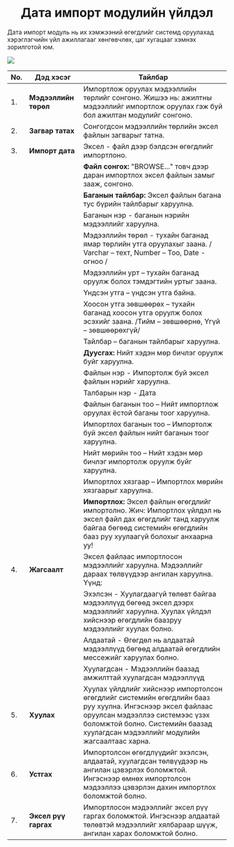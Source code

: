 
<h1 align="center">Дата импорт модулийн үйлдэл</h1>

Дата импорт модуль нь их хэмжээний өгөгдлийг системд оруулахад хэрэглэгчийн үйл ажиллагааг хөнгөвчлөх, цаг хугацааг хэмнэх зорилготой юм.

![](../assets/images/modules/data_import/list.png)

|No. | Дэд хэсэг | Тайлбар |
|----|--------|---------|
|1.  |**Мэдээллийн төрөл**|Импортлож оруулах мэдээллийн төрлийг сонгоно. Жишээ нь: ажилтны мэдээллийг импортлож оруулах гэж буй бол ажилтан модулийг сонгоно.|
|2.  |**Загвар татах**|Сонгогдсон мэдээллийн төрлийн эксел файлын загварыг татна.|
|3.  |**Импорт дата**|Эксел - файл дээр бэлдсэн өгөгдлийг импортлоно. |
|||**Файл сонгох:** "BROWSE..." товч дээр даран импортлох эксел файлын замыг зааж, сонгоно.|
|||**Баганын тайлбар:** Эксел файлын багана тус бүрийн тайлбарыг харуулна. |
|||                    Баганын нэр - баганын нэрийн мэдээллийг харуулна.|
|||                    Мэдээллийн төрөл  - тухайн баганад ямар төрлийн утга оруулахыг заана. / Varchar – техт, Number – Тоо, Date - огноо /|
|||                    Мэдээллийн урт – тухайн баганад оруулж болох тэмдэгтийн уртыг заана.|
|||                    Үндсэн утга – үндсэн утга байна.|
|||                    Хоосон утга зөвшөөрөх – тухайн баганад хоосон утга оруулж болох эсэхийг заана. /Тийм – зөвшөөрнө, Үгүй – зөвшөөрөхгүй/|
|||                    Тайлбар – баганын тайлбарыг харуулна.|
|||**Дуусгах:** Нийт хэдэн мөр бичлэг оруулж буйг харуулна.|
|||             Файлын нэр -  Импортолж буй эксел файлын нэрийг харуулна.|
|||             Талбарын нэр - Дата|
|||             Файлын баганын тоо – Нийт импортлож оруулах ёстой баганы тоог харуулна.|
|||             Импортлох баганын тоо – Импортолж буй эксел файлын нийт баганын тоог харуулна.|
|||             Нийт мөрийн тоо – Нийт хэдэн мөр бичлэг импортолж оруулж буйг харуулна.|
|||             Импортлох хязгаар – Импортлох мөрийн хязгаарыг харуулна.|
|||**Импортлох:** Эксел файлын өгөгдлийг импортолно. Жич: Импортлох үйлдэл нь эксел файл дах өгөгдлийг танд харуулж байгаа бөгөөд системийн өгөгдлийн бааз руу хуулаагүй болохыг анхаарна уу! |
|4.  |**Жагсаалт**|Эксел файлаас импортлосон мэдээллийг харуулна. Мэдээллийг дараах төлвүүдээр ангилан харуулна. Үүнд:|
|||Эхэлсэн - Хуулагдаагүй төлөвт байгаа мэдээллүүд бөгөөд эксел дээрх мэдээллийг харуулна. Хуулах үйлдэл хийснээр өгөгдлийн баазруу мэдээллийг хуулах болно.|
|||Алдаатай - Өгөгдөл нь алдаатай мэдээллүүд бөгөөд алдаатай өгөгдлийн мессежийг харуулах болно.|
|||Хуулагдсан - Мэдээллийн баазад амжилттай хуулагдсан мэдээллүүд|
|5.  |**Хуулах**|Хуулах үйлдлийг хийснээр импортолсон өгөгдлийг системийн өгөгдлийн бааз руу хуулна. Ингэснээр эксел файлаас оруулсан мэдээллээ системээс үзэх боломжтой болно. Системийн баазад хуулагдсан мэдээллийг модулийн жагсаалтаас харна.|
|6.  |**Устгах**|Импортолсон өгөгдлүүдийг эхэлсэн, алдаатай, хуулагдсан төлвүүдээр нь ангилан цэвэрлэх боломжтой. Ингэснээр өмнөх импортолсон мэдээллээ цэвэрлэн дахин импортлох боломжтой болно.|
|7.  |**Эксел рүү гаргах**|Импортлосон мэдээллийг эксел рүү гаргах боломжтой. Ингэснээр алдаатай төлөвтэй мэдээллийг хялбараар шүүж, ангилан харах боломжтой болно.|